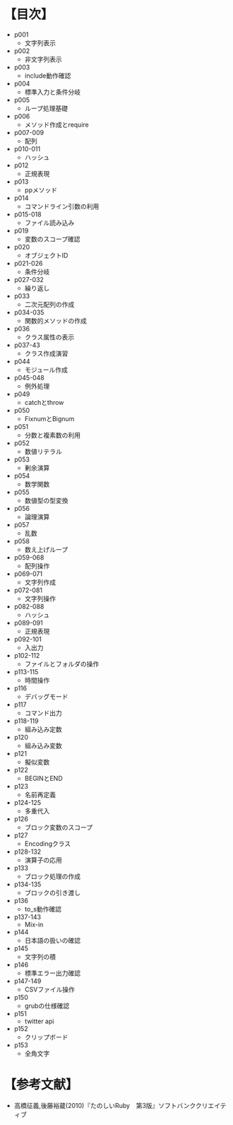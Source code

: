 ﻿# 【目次】
- p001
    * 文字列表示
- p002
    * 非文字列表示
- p003
    * include動作確認
- p004
    * 標準入力と条件分岐
- p005
    * ループ処理基礎
- p006
    * メソッド作成とrequire
- p007-009
    * 配列
- p010-011
    * ハッシュ
- p012
    * 正規表現
- p013
    * ppメソッド
- p014
    * コマンドライン引数の利用
- p015-018
    * ファイル読み込み
- p019
    * 変数のスコープ確認
- p020
    * オブジェクトID
- p021-026
    * 条件分岐
- p027-032
    * 繰り返し
- p033
    * 二次元配列の作成
- p034-035
    * 関数的メソッドの作成
- p036
    * クラス属性の表示
- p037-43
    * クラス作成演習
- p044
    * モジュール作成
- p045-048
    * 例外処理
- p049
    * catchとthrow
- p050
    * FixnumとBignum
- p051
    * 分数と複素数の利用
- p052
    * 数値リテラル
- p053
    * 剰余演算
- p054
    * 数学関数
- p055
    * 数値型の型変換
- p056
    * 論理演算
- p057
    * 乱数
- p058
    * 数え上げループ
- p059-068
    * 配列操作
- p069-071
    * 文字列作成
- p072-081
    * 文字列操作
- p082-088
    * ハッシュ
- p089-091
    * 正規表現
- p092-101
    * 入出力
- p102-112
    * ファイルとフォルダの操作
- p113-115
    * 時間操作
- p116
    * デバッグモード
- p117
    * コマンド出力
- p118-119
    * 組み込み定数
- p120
    * 組み込み変数
- p121
    * 擬似変数
- p122
    * BEGINとEND
- p123
    * 名前再定義
- p124-125
    * 多重代入
- p126
    * ブロック変数のスコープ
- p127
    * Encodingクラス
- p128-132
    * 演算子の応用
- p133
    * ブロック処理の作成
- p134-135
    * ブロックの引き渡し
- p136
    * to_s動作確認
- p137-143
    * Mix-in
- p144
    * 日本語の扱いの確認
- p145
    * 文字列の積
- p146
    * 標準エラー出力確認
- p147-149
    * CSVファイル操作
- p150
    * grubの仕様確認
- p151
    * twitter api
- p152
    * クリップボード
 - p153
    * 全角文字


# 【参考文献】
- 高橋征義,後藤裕蔵(2010)『たのしいRuby　第3版』ソフトバンククリエイティブ
